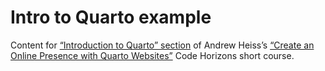 # Intro to Quarto example


Content for [“Introduction to Quarto” section](https://andrewheiss.github.io/quarto-websites_2025-10/materials/01-intro/) of Andrew Heiss’s [“Create an Online Presence with Quarto Websites”](https://andrewheiss.github.io/quarto-websites_2025-10/) Code Horizons short course.
